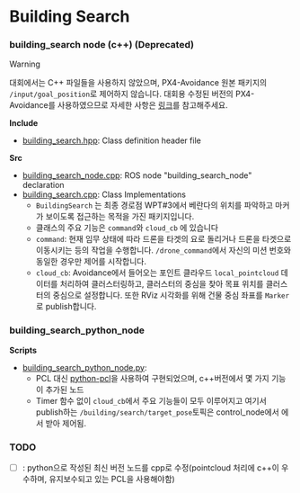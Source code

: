 # Building Search

### building_search node (c++) (Deprecated)

> [!WARNING]  
> 대회에서는 C++ 파일들을 사용하지 않았으며, PX4-Avoidance 원본 패키지의 `/input/goal_position`로 제어하지 않습니다. 대회용 수정된 버전의 PX4-Avoidance를 사용하였으므로 자세한 사항은 [링크](https://github.com/YonseiDrone/PX4-Avoidance)를 참고해주세요.

**Include**
- [building_search.hpp](./include/building_search/building_search.hpp): Class definition header file

**Src**
- [building_search_node.cpp](./src/building_search_node.cpp): ROS node "building_search_node" declaration
- [building_search.cpp](./src/building_search.cpp): Class Implementations
	- `BuildingSearch` 는 최종 경로점 WPT#3에서 베란다의 위치를 파악하고 마커가 보이도록 접근하는 목적을 가진 패키지입니다.
	- 클래스의 주요 기능은 `command`와 `cloud_cb` 에 있습니다
	- `command`: 현재 임무 상태에 따라 드론을 타겟의 요로 돌리거나 드론을 타겟으로 이동시키는 등의 작업을 수행합니다. `/drone_command`에서 자신의 미션 번호와 동일한 경우만 제어를 시작합니다.
	- `cloud_cb`: Avoidance에서 들어오는 포인트 클라우드 `local_pointcloud` 데이터를 처리하여 클러스터링하고, 클러스터의 중심을 찾아 목표 위치를 클러스터의 중심으로 설정합니다. 또한 RViz 시각화를 위해 건물 중심 좌표를 `Marker`로 publish합니다.

### building_search_python_node

**Scripts**
- [building_search_python_node.py](./scripts/building_search_python_node.py):
	- PCL 대신 [python-pcl](https://github.com/strawlab/python-pcl)을 사용하여 구현되었으며, c++버전에서 몇 가지 기능이 추가된 노드
	- Timer 함수 없이 `cloud_cb`에서 주요 기능들이 모두 이루어지고 여기서 publish하는 `/building/search/target_pose`토픽은 control_node에서 에서 받아 제어됨.

### TODO
- [ ] : python으로 작성된 최신 버전 노드를 cpp로 수정(pointcloud 처리에 c++이 우수하며, 유지보수되고 있는 PCL을 사용해야함)